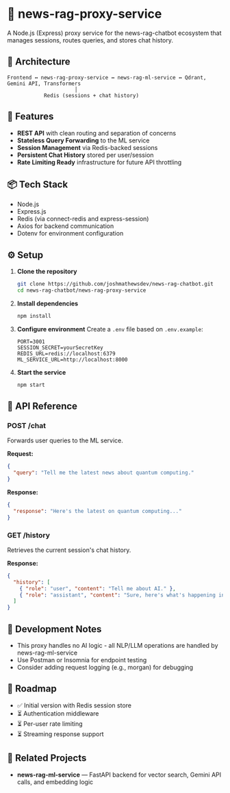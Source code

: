 # 🧠 news-rag-proxy-service

A Node.js (Express) proxy service for the news-rag-chatbot ecosystem that manages sessions, routes queries, and stores chat history.

## 🧩 Architecture

```
Frontend ↔ news-rag-proxy-service ↔ news-rag-ml-service ↔ Qdrant, Gemini API, Transformers
                      │
            Redis (sessions + chat history)
```

## 🚀 Features

- **REST API** with clean routing and separation of concerns
- **Stateless Query Forwarding** to the ML service
- **Session Management** via Redis-backed sessions
- **Persistent Chat History** stored per user/session
- **Rate Limiting Ready** infrastructure for future API throttling

## 📦 Tech Stack

- Node.js
- Express.js
- Redis (via connect-redis and express-session)
- Axios for backend communication
- Dotenv for environment configuration

## ⚙️ Setup

1. **Clone the repository**

   ```bash
   git clone https://github.com/joshmathewsdev/news-rag-chatbot.git
   cd news-rag-chatbot/news-rag-proxy-service
   ```

2. **Install dependencies**

   ```bash
   npm install
   ```

3. **Configure environment**
   Create a `.env` file based on `.env.example`:

   ```
   PORT=3001
   SESSION_SECRET=yourSecretKey
   REDIS_URL=redis://localhost:6379
   ML_SERVICE_URL=http://localhost:8000
   ```

4. **Start the service**
   ```bash
   npm start
   ```

## 📘 API Reference

### POST /chat

Forwards user queries to the ML service.

**Request:**

```json
{
  "query": "Tell me the latest news about quantum computing."
}
```

**Response:**

```json
{
  "response": "Here's the latest on quantum computing..."
}
```

### GET /history

Retrieves the current session's chat history.

**Response:**

```json
{
  "history": [
    { "role": "user", "content": "Tell me about AI." },
    { "role": "assistant", "content": "Sure, here's what's happening in AI..." }
  ]
}
```

## 🧪 Development Notes

- This proxy handles no AI logic - all NLP/LLM operations are handled by news-rag-ml-service
- Use Postman or Insomnia for endpoint testing
- Consider adding request logging (e.g., morgan) for debugging

## 📌 Roadmap

- ✅ Initial version with Redis session store
- ⏳ Authentication middleware
- ⏳ Per-user rate limiting
- ⏳ Streaming response support

## 🔗 Related Projects

- **news-rag-ml-service** — FastAPI backend for vector search, Gemini API calls, and embedding logic
